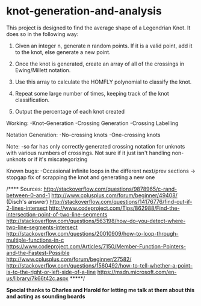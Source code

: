 # knot-generation-and-analysis

This project is designed to find the average shape of a Legendrian Knot. It does so in the following way:

1) Given an integer n, generate n random points. If it is a valid point, add it to the knot, else generate a new point.

2) Once the knot is generated, create an array of all of the crossings in Ewing/Millett notation.

3) Use this array to calculate the HOMFLY polynomial to classify the knot.

4) Repeat some large number of times, keeping track of the knot classification.

5) Output the percentage of each knot created

Working:
-Knot-Generation
-Crossing Generation
-Crossing Labelling

Notation Generation:
-No-crossing knots
-One-crossing knots

Note:
-so far has only correctly generated crossing notation for unknots with various numbers of crossings. Not sure if it just isn't handling non-unknots or if it's miscategorizing

Known bugs:
-Occasional infinite loops in the different next/prev sections -> stopgap fix of scrapping the knot and generating a new one

/****
Sources:
http://stackoverflow.com/questions/9878965/c-rand-between-0-and-1
http://www.cplusplus.com/forum/beginner/49408/ (Disch's answer)
http://stackoverflow.com/questions/14176776/find-out-if-2-lines-intersect
http://www.codeproject.com/Tips/862988/Find-the-intersection-point-of-two-line-segments
http://stackoverflow.com/questions/563198/how-do-you-detect-where-two-line-segments-intersect
http://stackoverflow.com/questions/20010909/how-to-loop-through-multiple-functions-in-c
https://www.codeproject.com/Articles/7150/Member-Function-Pointers-and-the-Fastest-Possible
http://www.cplusplus.com/forum/beginner/27582/
http://stackoverflow.com/questions/1560492/how-to-tell-whether-a-point-is-to-the-right-or-left-side-of-a-line
https://msdn.microsoft.com/en-us/library/7k66t42c.aspx
*****/

**Special thanks to Charles and Harold for letting me talk at them about this and acting as sounding boards**